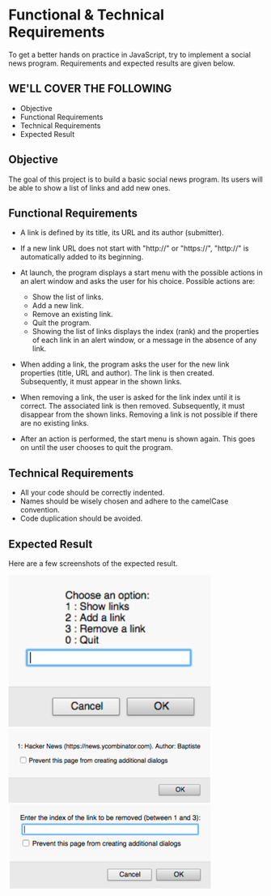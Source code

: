 # Functional & Technical Requirements

To get a better hands on practice in JavaScript, try to implement a social news program. Requirements and expected results are given below.

## WE'LL COVER THE FOLLOWING

-   Objective
-   Functional Requirements
-   Technical Requirements
-   Expected Result

## Objective

The goal of this project is to build a basic social news program. Its users will be able to show a list of links and add new ones.

## Functional Requirements

-   A link is defined by its title, its URL and its author (submitter).
-   If a new link URL does not start with "http://" or "https://", "http://" is automatically added to its beginning.

-   At launch, the program displays a start menu with the possible actions in an alert window and asks the user for his choice. Possible actions are:

    -   Show the list of links.
    -   Add a new link.
    -   Remove an existing link.
    -   Quit the program.
    -   Showing the list of links displays the index (rank) and the properties of each link in an alert window, or a message in the absence of any link.

-   When adding a link, the program asks the user for the new link properties (title, URL and author). The link is then created. Subsequently, it must appear in the shown links.

-   When removing a link, the user is asked for the link index until it is correct. The associated link is then removed. Subsequently, it must disappear from the shown links. Removing a link is not possible if there are no existing links.

-   After an action is performed, the start menu is shown again. This goes on until the user chooses to quit the program.

## Technical Requirements

-   All your code should be correctly indented.
-   Names should be wisely chosen and adhere to the camelCase convention.
-   Code duplication should be avoided.

## Expected Result

Here are a few screenshots of the expected result.

<img src="./images/1.png"  width="400" />

<img src="./images/2.png"  width="400" />

<img src="./images/3.png"  width="400" />
